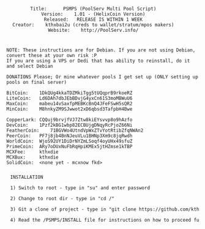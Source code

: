 <pre><code>
<div id='titlenshit' style='padding:10 10 10 10;text-align:center;width:434px; word-wrap:break-word;'>Title:      PSMPS (PoolServ Multi Pool Script)
Version:    1.01 - (HelixCoin Version)
Released:   RELEASE IS WITHIN 1 WEEK
Creator:    kthxbai2u (creds to wallet/stratum/mpos makers)
Website:    http://PoolServ.info/</div>
</code></pre>

<pre><code>NOTE: These instructions are for Debian. If you are not using Debian, convert these at your own risk :P
If you are using a VPS or Dedi that has ability to reinstall, do it and select Debian
</code></pre>

<pre><code>DONATIONS Please; Or mine whatever pools I get set up (ONLY setting up pools on final server)   

BitCoin:    1DkQUg4kkaTDZMkiTgg5tUQqprB9rkoeRZ
LiteCoin:   Ld6DAh7dbJEbBDvjG4yxCn61S3moMBWuU6
MaxCoin:    mabeu14vSaxfpMEBKcBnQ4JFeFSwH5sQR2
MinCoin:    M8hnkyZM9SJwwot2xD6qbsd3TafpbH4Bwe

CopperLark: CQQuj9brvjfVJ7Ztw8kiEYsvvp8o9hAzfo
DevCoin:    1Pzf2kBG1wbp82ECBUjgDNqyRcPjoZ66Ni
FeatherCoin:    71BGVWo4UtndVpWxZTvYotRtibZfqNWAn2
PeerCoin:   PF7j8jb4BnNJeuVLu1BHNp3Xm9c8jqRwdh
WorldCoin:  WjoS92UY1DiDrNYZmLSoqf4oyUHx49sfuZ
PrimeCoin:  ARy7oDUxNuFbRqHpiKMEx5jtHZmse1kTBP
MCXFee:     kthxdie
MCXBux:     kthxdie
SolidCoin:  &lt;none yet - mcxnow fkd&gt;
</code></pre>

<pre><code><div id='titlenshit' style='padding:10 10 10 10;text-align:left;width:780px;word-wrap:break-word;'>INSTALLATION

1) Switch to root - type in "su" and enter password

2) Change to root dir - type in "cd /"

3) Git a clone of project - type in "git clone https://github.com/kthxbai2u/PSMPS.git /PSMPS/"

4) Read the /PSMPS/INSTALL file for instructions on how to proceed further with installation.

</div></code></pre>

</article></center>
